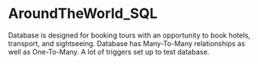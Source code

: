 # AroundTheWorld_SQL
Database is designed for booking tours with an opportunity to book hotels, transport, and sightseeing. Database has Many-To-Many relationships as well as One-To-Many. A lot of triggers set up to test database.
